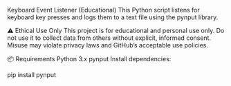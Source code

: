 Keyboard Event Listener (Educational)
This Python script listens for keyboard key presses and logs them to a text file using the pynput library.

⚠️ Ethical Use Only
This project is for educational and personal use only.
Do not use it to collect data from others without explicit, informed consent.
Misuse may violate privacy laws and GitHub’s acceptable use policies.

📦 Requirements
Python 3.x
pynput
Install dependencies:

pip install pynput
